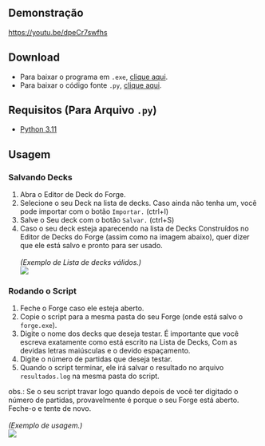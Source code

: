 <h2><b>Demonstração</b></h2

https://youtu.be/dpeCr7swfhs

<h2><b>Download</b></h2>
<ul>
  <li>Para baixar o programa em <code>.exe</code>, <a href="https://github.com/Jefik37/ForgeDeckTester/raw/main/deck_tester.exe">clique aqui</a>.</li>
  <li>Para baixar o código fonte <code>.py</code>, <a href="https://github.com/Jefik37/ForgeDeckTester/blob/main/deck_tester.py">clique aqui</a>.</li>
</ul>

<h2><b>Requisitos (Para Arquivo <code>.py</code>)</b></h2>
<ul>
  <li><a href="https://www.python.org/downloads/release/python-3115/">Python 3.11</a></li>
</ul>

<h2><b>Usagem</b></h2>

<h3>Salvando Decks</h3>
<ol>
  <li>Abra o Editor de Deck do Forge.</li>
  <li>Selecione o seu Deck na lista de decks. Caso ainda não tenha um, você pode importar com o botão <code>Importar.</code> (ctrl+I)</li>
  <li>Salve o Seu deck com o botão <code>Salvar.</code> (ctrl+S)</li>
  <li>Caso o seu deck esteja aparecendo na lista de Decks Construídos no Editor de Decks do Forge (assim como na imagem abaixo), quer dizer que ele está salvo e pronto para ser usado.</li>
  <br>
  <i>(Exemplo de Lista de decks válidos.)</i><br>
  <img src="https://github-production-user-asset-6210df.s3.amazonaws.com/58911866/273491560-00090d8d-6bc2-47d7-97e3-b95aff2a0cea.png">
</ol>

<h3>Rodando o Script</h3>
<ol>
  <li>Feche o Forge caso ele esteja aberto.</li>
  <li>Copie o script para a mesma pasta do seu Forge (onde está salvo o <code>forge.exe</code>).</li>
  <li>Digite o nome dos decks que deseja testar. É importante que você escreva exatamente como está escrito na Lista de Decks, Com as devidas letras maiúsculas e o devido espaçamento.</li>
  <li>Digite o número de partidas que deseja testar.</li>
  <li>Quando o script terminar, ele irá salvar o resultado no arquivo <code>resultados.log</code> na mesma pasta do script.</li>
</ol>
obs.: Se o seu script travar logo quando depois de você ter digitado o número de partidas, provavelmente é porque o seu Forge está aberto. Feche-o e tente de novo.
<br>
<br>
<i>(Exemplo de usagem.)</i></i><br>
<img src="https://github.com/Jefik37/ForgeDeckTester/assets/58911866/68e8ec0e-42e6-4245-81a4-5bf1af8c7cb3")>


